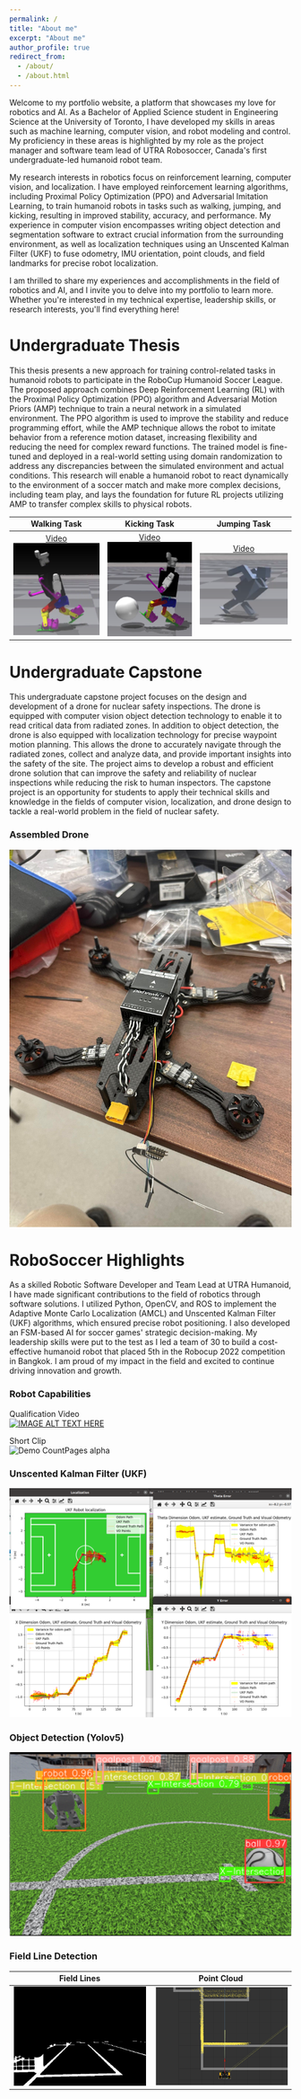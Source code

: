 ```yaml
---
permalink: /
title: "About me"
excerpt: "About me"
author_profile: true
redirect_from: 
  - /about/
  - /about.html
---
```

Welcome to my portfolio website, a platform that showcases my love for robotics and AI. As a Bachelor of Applied Science student in Engineering Science at the University of Toronto, I have developed my skills in areas such as machine learning, computer vision, and robot modeling and control. My proficiency in these areas is highlighted by my role as the project manager and software team lead of UTRA Robosoccer, Canada's first undergraduate-led humanoid robot team.

My research interests in robotics focus on reinforcement learning, computer vision, and localization. I have employed reinforcement learning algorithms, including Proximal Policy Optimization (PPO) and Adversarial Imitation Learning, to train humanoid robots in tasks such as walking, jumping, and kicking, resulting in improved stability, accuracy, and performance. My experience in computer vision encompasses writing object detection and segmentation software to extract crucial information from the surrounding environment, as well as localization techniques using an Unscented Kalman Filter (UKF) to fuse odometry, IMU orientation, point clouds, and field landmarks for precise robot localization.

I am thrilled to share my experiences and accomplishments in the field of robotics and AI, and I invite you to delve into my portfolio to learn more. Whether you're interested in my technical expertise, leadership skills, or research interests, you'll find everything here!

Undergraduate Thesis
======

This thesis presents a new approach for training control-related tasks in humanoid robots to participate in the RoboCup Humanoid Soccer League. The proposed approach combines Deep Reinforcement Learning (RL) with the Proximal Policy Optimization (PPO) algorithm and Adversarial Motion Priors (AMP) technique to train a neural network in a simulated environment. The PPO algorithm is used to improve the stability and reduce programming effort, while the AMP technique allows the robot to imitate behavior from a reference motion dataset, increasing flexibility and reducing the need for complex reward functions. The trained model is fine-tuned and deployed in a real-world setting using domain randomization to address any discrepancies between the simulated environment and actual conditions. This research will enable a humanoid robot to react dynamically to the environment of a soccer match and make more complex decisions, including team play, and lays the foundation for future RL projects utilizing AMP to transfer complex skills to physical robots.

Walking Task               |  Kicking Task             |  Jumping Task
:-------------------------:|:-------------------------:|:-------------------------:
[Video](https://drive.google.com/file/d/19GCgfvvGYjweLEn7ZBMhO4SBAYYqVL6E/view?usp=sharing)<img src="/images/bez_walk.png" width="300"/>   |  [Video](https://drive.google.com/file/d/1Cyms_T3oWZoMaW69t-5PMxBNRFpFf_eY/view?usp=sharing)<img src="/images/bez_kick.png" width="300"/> |  [Video](https://drive.google.com/file/d/1kOQWXYKEsBclPH4ebD-uuuZmzzrWTaHk/view?usp=sharing)<img src="/images/bez_jump.png" width="300"/>

Undergraduate Capstone
======

This undergraduate capstone project focuses on the design and development of a drone for nuclear safety inspections. The drone is equipped with computer vision object detection technology to enable it to read critical data from radiated zones. In addition to object detection, the drone is also equipped with localization technology for precise waypoint motion planning. This allows the drone to accurately navigate through the radiated zones, collect and analyze data, and provide important insights into the safety of the site. The project aims to develop a robust and efficient drone solution that can improve the safety and reliability of nuclear inspections while reducing the risk to human inspectors. The capstone project is an opportunity for students to apply their technical skills and knowledge in the fields of computer vision, localization, and drone design to tackle a real-world problem in the field of nuclear safety.
### Assembled Drone 
<p align="center">
<img src="/images/drone.jpg" width="600"/>
</p>

RoboSoccer Highlights
======

As a skilled Robotic Software Developer and Team Lead at UTRA Humanoid, I have made significant contributions to the field of robotics through software solutions. I utilized Python, OpenCV, and ROS to implement the Adaptive Monte Carlo Localization (AMCL) and Unscented Kalman Filter (UKF) algorithms, which ensured precise robot positioning. I also developed an FSM-based AI for soccer games' strategic decision-making. My leadership skills were put to the test as I led a team of 30 to build a cost-effective humanoid robot that placed 5th in the Robocup 2022 competition in Bangkok. I am proud of my impact in the field and excited to continue driving innovation and growth.

### Robot Capabilities 
Qualification Video                 
[![IMAGE ALT TEXT HERE](https://img.youtube.com/vi/PnHDpNx1NyU/0.jpg)](https://youtu.be/PnHDpNx1NyU)

Short Clip     
![Demo CountPages alpha](/images/gif.gif)
 
### Unscented Kalman Filter (UKF) 
<p align="center">
<img src="/images/ukf.png" />
</p>

### Object Detection (Yolov5) 
<p align="center">
<img src="/images/detect.png" />
</p>

### Field Line Detection 
Field Lines                |  Point Cloud            
:-------------------------:|:-------------------------:
<img src="/images/field_lines.png"  width='400'/>   | <img src="/images/scattered_points.png" width='400'/>
